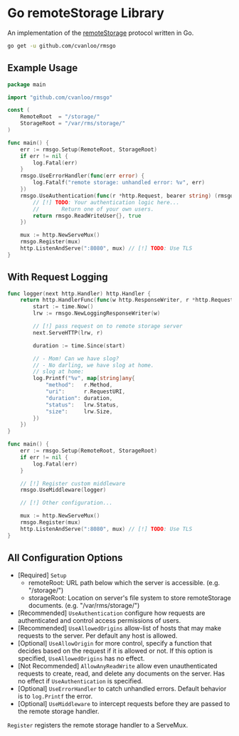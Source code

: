 # Go remoteStorage Library

An implementation of the
[remoteStorage](https://datatracker.ietf.org/doc/html/draft-dejong-remotestorage-21)
protocol written in Go.

```sh
go get -u github.com/cvanloo/rmsgo
```

## Example Usage

```go
package main

import "github.com/cvanloo/rmsgo"

const (
    RemoteRoot  = "/storage/"
    StorageRoot = "/var/rms/storage/"
)

func main() {
    err := rmsgo.Setup(RemoteRoot, StorageRoot)
    if err != nil {
        log.Fatal(err)
    }
    rmsgo.UseErrorHandler(func(err error) {
        log.Fatalf("remote storage: unhandled error: %v", err)
    })
    rmsgo.UseAuthentication(func(r *http.Request, bearer string) (rmsgo.User, bool) {
        // [!] TODO: Your authentication logic here...
        //       Return one of your own users.
        return rmsgo.ReadWriteUser{}, true
    })

    mux := http.NewServeMux()
    rmsgo.Register(mux)
    http.ListenAndServe(":8080", mux) // [!] TODO: Use TLS
}
```

## With Request Logging

```go
func logger(next http.Handler) http.Handler {
    return http.HandlerFunc(func(w http.ResponseWriter, r *http.Request) {
        start := time.Now()
        lrw := rmsgo.NewLoggingResponseWriter(w)

        // [!] pass request on to remote storage server
        next.ServeHTTP(lrw, r)

        duration := time.Since(start)

        // - Mom! Can we have slog?
        // - No darling, we have slog at home.
        // slog at home:
        log.Printf("%v", map[string]any{
            "method":   r.Method,
            "uri":      r.RequestURI,
            "duration": duration,
            "status":   lrw.Status,
            "size":     lrw.Size,
        })
    })
}

func main() {
    err := rmsgo.Setup(RemoteRoot, StorageRoot)
    if err != nil {
        log.Fatal(err)
    }

    // [!] Register custom middleware
    rmsgo.UseMiddleware(logger)

    // [!] Other configuration...

    mux := http.NewServeMux()
    rmsgo.Register(mux)
    http.ListenAndServe(":8080", mux) // [!] TODO: Use TLS
}
```

## All Configuration Options

- \[Required] `Setup` 
  - remoteRoot: URL path below which the server is accessible. (e.g. "/storage/")
  - storageRoot: Location on server's file system to store remoteStorage documents. (e.g. "/var/rms/storage/")
- \[Recommended] `UseAuthentication` configure how requests are authenticated and control access permissions of users.
- \[Recommended] `UseAllowedOrigins` allow-list of hosts that may make requests to the server. Per default any host is allowed.
- \[Optional] `UseAllowOrigin` for more control, specify a function that decides based on the request if it is allowed or not. If this option is specified, `UseAllowedOrigins` has no effect.
- \[Not Recommended] `AllowAnyReadWrite` allow even unauthenticated requests to create, read, and delete any documents on the server. Has no effect if `UseAuthentication` is specified.
- \[Optional] `UseErrorHandler` to catch unhandled errors. Default behavior is to `log.Printf` the error.
- \[Optional] `UseMiddleware` to intercept requests before they are passed to the remote storage handler.

`Register` registers the remote storage handler to a ServeMux.
